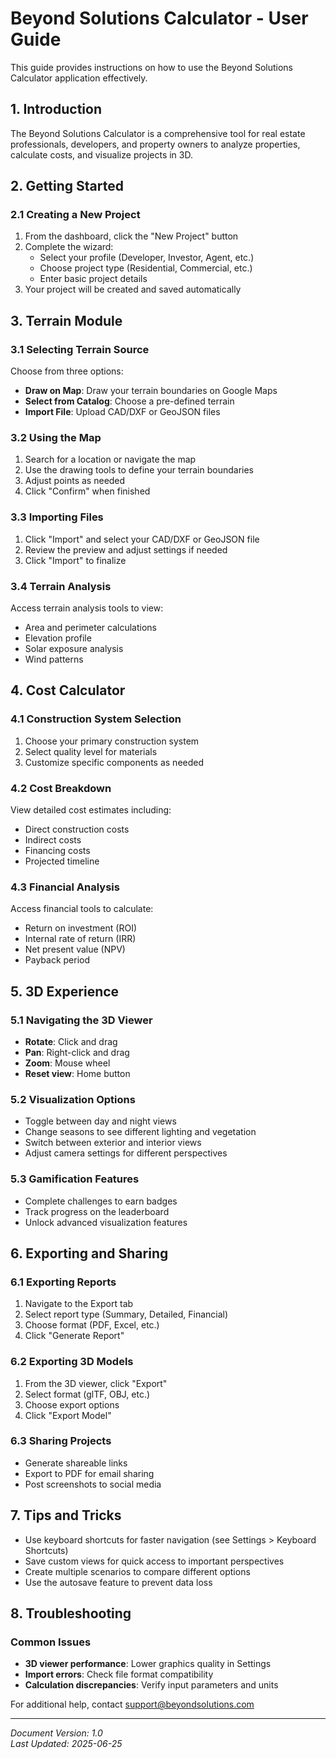 # Beyond Solutions Calculator - User Guide

This guide provides instructions on how to use the Beyond Solutions Calculator application effectively.

## 1. Introduction

The Beyond Solutions Calculator is a comprehensive tool for real estate professionals, developers, and property owners to analyze properties, calculate costs, and visualize projects in 3D.

## 2. Getting Started

### 2.1 Creating a New Project

1. From the dashboard, click the "New Project" button
2. Complete the wizard:
   - Select your profile (Developer, Investor, Agent, etc.)
   - Choose project type (Residential, Commercial, etc.)
   - Enter basic project details
3. Your project will be created and saved automatically

## 3. Terrain Module

### 3.1 Selecting Terrain Source

Choose from three options:

- **Draw on Map**: Draw your terrain boundaries on Google Maps
- **Select from Catalog**: Choose a pre-defined terrain
- **Import File**: Upload CAD/DXF or GeoJSON files

### 3.2 Using the Map

1. Search for a location or navigate the map
2. Use the drawing tools to define your terrain boundaries
3. Adjust points as needed
4. Click "Confirm" when finished

### 3.3 Importing Files

1. Click "Import" and select your CAD/DXF or GeoJSON file
2. Review the preview and adjust settings if needed
3. Click "Import" to finalize

### 3.4 Terrain Analysis

Access terrain analysis tools to view:

- Area and perimeter calculations
- Elevation profile
- Solar exposure analysis
- Wind patterns

## 4. Cost Calculator

### 4.1 Construction System Selection

1. Choose your primary construction system
2. Select quality level for materials
3. Customize specific components as needed

### 4.2 Cost Breakdown

View detailed cost estimates including:

- Direct construction costs
- Indirect costs
- Financing costs
- Projected timeline

### 4.3 Financial Analysis

Access financial tools to calculate:

- Return on investment (ROI)
- Internal rate of return (IRR)
- Net present value (NPV)
- Payback period

## 5. 3D Experience

### 5.1 Navigating the 3D Viewer

- **Rotate**: Click and drag
- **Pan**: Right-click and drag
- **Zoom**: Mouse wheel
- **Reset view**: Home button

### 5.2 Visualization Options

- Toggle between day and night views
- Change seasons to see different lighting and vegetation
- Switch between exterior and interior views
- Adjust camera settings for different perspectives

### 5.3 Gamification Features

- Complete challenges to earn badges
- Track progress on the leaderboard
- Unlock advanced visualization features

## 6. Exporting and Sharing

### 6.1 Exporting Reports

1. Navigate to the Export tab
2. Select report type (Summary, Detailed, Financial)
3. Choose format (PDF, Excel, etc.)
4. Click "Generate Report"

### 6.2 Exporting 3D Models

1. From the 3D viewer, click "Export"
2. Select format (glTF, OBJ, etc.)
3. Choose export options
4. Click "Export Model"

### 6.3 Sharing Projects

- Generate shareable links
- Export to PDF for email sharing
- Post screenshots to social media

## 7. Tips and Tricks

- Use keyboard shortcuts for faster navigation (see Settings > Keyboard Shortcuts)
- Save custom views for quick access to important perspectives
- Create multiple scenarios to compare different options
- Use the autosave feature to prevent data loss

## 8. Troubleshooting

### Common Issues

- **3D viewer performance**: Lower graphics quality in Settings
- **Import errors**: Check file format compatibility
- **Calculation discrepancies**: Verify input parameters and units

For additional help, contact support@beyondsolutions.com

---

_Document Version: 1.0_  
_Last Updated: 2025-06-25_
